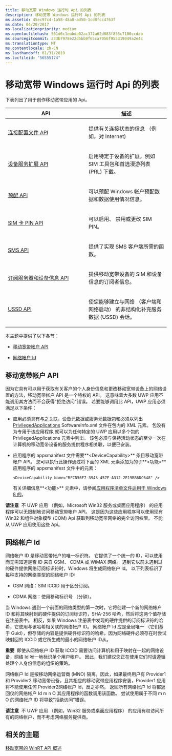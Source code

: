 ```yaml
---
title: 移动宽带 Windows 运行时 Api 的列表
description: 移动宽带 Windows 运行时 Api 的列表
ms.assetid: 45ec97c4-1a58-48a8-ad50-1cd8fcc4763f
ms.date: 04/20/2017
ms.localizationpriority: medium
ms.openlocfilehash: 561d6c1eabda02ac372a62d083f855c7100ccdab
ms.sourcegitcommit: a33b7978e22d5bb9f65ca7056f955319049a2e4c
ms.translationtype: MT
ms.contentlocale: zh-CN
ms.lasthandoff: 01/31/2019
ms.locfileid: "56555174"
---
```

# <a name="list-of-mobile-broadband-windows-runtime-apis"></a>移动宽带 Windows 运行时 Api 的列表


下表列出了用于创作移动宽带应用的 Api。

<table>
<colgroup>
<col width="50%" />
<col width="50%" />
</colgroup>
<thead>
<tr class="header">
<th>API</th>
<th>描述</th>
</tr>
</thead>
<tbody>
<tr class="odd">
<td><p><a href="connection-profile-api.md" data-raw-source="[Connection Profile API](connection-profile-api.md)">连接配置文件 API</a></p></td>
<td><p>提供有关连接状态的信息 （例如，对 Internet)</p></td>
</tr>
<tr class="even">
<td><p><a href="device-services-extension-api.md" data-raw-source="[Device Services Extension API](device-services-extension-api.md)">设备服务扩展 API</a></p></td>
<td><p>启用特定于设备的扩展，例如 SIM 工具包和首选漫游列表 (PRL) 下载。</p></td>
</tr>
<tr class="odd">
<td><p><a href="provisioning-api.md" data-raw-source="[Provisioning API](provisioning-api.md)">预配 API</a></p></td>
<td><p>可以预配 Windows 帐户预配数据和数据使用情况信息。</p></td>
</tr>
<tr class="even">
<td><p><a href="sim-pin-api.md" data-raw-source="[SIM PIN API](sim-pin-api.md)">SIM 卡 PIN API</a></p></td>
<td><p>可以启用、 禁用或更改 SIM PIN。</p></td>
</tr>
<tr class="odd">
<td><p><a href="sms-api.md" data-raw-source="[SMS API](sms-api.md)">SMS API</a></p></td>
<td><p>提供了实现 SMS 客户端所需的函数。</p></td>
</tr>
<tr class="even">
<td><p><a href="subscriber-and-device-information-api.md" data-raw-source="[Subscriber and Device Information API](subscriber-and-device-information-api.md)">订阅服务器和设备信息 API</a></p></td>
<td><p>提供移动宽带设备的 SIM 和设备信息的订阅者信息。</p></td>
</tr>
<tr class="odd">
<td><p><a href="ussd-api.md" data-raw-source="[USSD API](ussd-api.md)">USSD API</a></p></td>
<td><p>使您能够建立与网络 （客户端和网络启动） 的非结构化补充服务数据 (USSD) 会话。</p></td>
</tr>
</tbody>
</table>

 

本主题中提供了以下各节：

-   [移动宽带帐户 API](#mbacctapi)

-   [网络帐户 Id](#netid)

## <a name="span-idmbacctapispanspan-idmbacctapispanmobile-broadband-account-api"></a><span id="mbacctapi"></span><span id="MBACCTAPI"></span>移动宽带帐户 API


因为它具有可以用于获取有关客户的个人身份信息和更改移动宽带设备上的网络设置的方法，移动宽带帐户 API 是一个特权的 API。 这意味着大多数 UWP 应用不能调用其方法而不会获得"拒绝访问"错误。 若要能够调用此 API，UWP 应用必须满足以下条件：

-   应用必须具有与之关联，设备元数据或服务元数据包和必须以列出[PrivilegedApplications](privilegedapplications.md) SoftwareInfo.xml 文件在包内的 XML 元素。 包没有为专用于该应用程序;就可以为任何特定的 UWP 应用以多个包的 PrivilegedApplications 元素中列出。 该包必须与保持活动状态的至少一次在计算机的移动宽带设备的服务提供程序相关联，以便已安装。

-   应用程序的 appxmanifest 文件需要**&lt;DeviceCapability&gt;** 条目移动宽带帐户 API。 您可以执行此操作通过将下面的 XML 元素添加为的子**&lt;功能&gt;** 应用程序的 appxmanifest 文件中的元素：

    ``` syntax
    <DeviceCapability Name="BFCD56F7-3943-457F-A312-2E19BB6DC648" />
    ```

    有关详细信息**&lt;功能&gt;** 元素中，请参阅[应用程序清单文件适用于 Windows 8 的](https://msdn.microsoft.com/library/windows/apps/ff769509.aspx)。

**请注意**  不 UWP 应用 （例如，Microsoft Win32 服务或桌面应用程序） 的应用程序可以无限制地访问移动宽带帐户 API。 这是因为这些应用程序可以使用现有 Win32 和组件对象模型 (COM) Api 获取到移动宽带网络的完全访问权限。 不能从 UWP 应用使用这些 Api。

 

## <a name="span-idnetidspanspan-idnetidspannetwork-account-ids"></a><span id="netid"></span><span id="NETID"></span>网络帐户 Id


网络帐户 ID 是移动宽带帐户的唯一标识符。 它提供了一个统一的 ID，可以使用而无需知道是否 ID 来自 GSM、 CDMA 或 WiMAX 网络。 遇到它以前未遇到过的硬件提供网络订阅标识符时，Windows 将生成网络帐户 Id。 以下列表标识了每种支持的网络类型的网络帐户 ID:

-   GSM 网络：SIM ICCID 用于区分订阅。

-   CDMA 网络：使用移动标识号 （分钟）。

当 Windows 遇到一个前面的网络类型的第一次时，它将创建一个新的网络帐户 ID 和将其映射到的硬件提供的订阅标识符，SHA-256 哈希，然后将这两个值存储在注册表中。 相反，如果 Windows 注册表中发现的硬件提供的订阅标识符的哈希，它使用与该哈希相关联的网络帐户 ID。 网络帐户 Id 应是全局唯一 （它们基于 Guid），但存储的内容是提供硬件标识符的哈希，因为网络硬件必须存在时尝试映射回的 ICCID 或它所生成的最小的网络帐户 ID从。

**重要**  即使从网络帐户 ID 获取 ICCID 需要访问计算机和用于映射在一起的网络设备，网络 Id 唯一地标识单个用户帐户。 因此，我们建议您正在使用它们时请遵循处理个人身份信息的组织的策略。

 

网络帐户 Id 是按移动网络运营商 (MNO) 隔离，因此，如果最终用户有 Provider1 和 Provider2 移动宽带设备，且其相应的移动宽带应用程序安装，Provider1 应用将不能使用任何 Provider2网络帐户 Id，反之亦然。 返回所有网络帐户 Id 将都返回仅的网络帐户 Id m n O 其应用程序的函数调用该函数。 尝试使用属于不同 m n O 的网络帐户 ID 将导致"拒绝访问"错误。

**请注意**  不 UWP 应用 （例如，Win32 服务或桌面应用程序） 的应用有权访问所有的网络帐户，而不考虑网络服务提供商。

 

## <a name="span-idrelatedtopicsspanrelated-topics"></a><span id="related_topics"></span>相关的主题


[移动宽带的 WinRT API 概述](mobile-broadband-winrt-api-overview.md)

 

 






